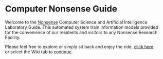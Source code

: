 # Computer Nonsense Guide
Welcome to the [Nonsense](https://nonsense.ws) Computer Science and Artificial Intelligence Laboratory Guide. This automated system train information models provided for the convenience of our residents and visitors to any Nonsense Research Facility.

Please feel free to explore or simply sit back and enjoy the ride, [click here](https://github.com/nonsensews/guide/wiki) or select the Wiki tab to [continue](https://github.com/nonsensews/guide/wiki).

